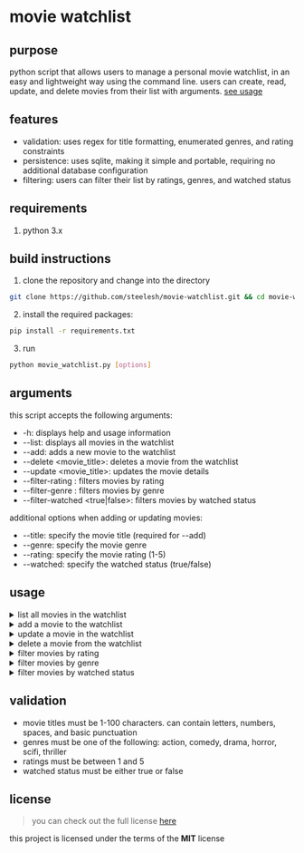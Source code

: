 # movie watchlist

## purpose

python script that allows users to manage a personal movie watchlist, in an easy and lightweight way using the command line. users can create, read, update, and delete movies from their list with arguments. [see usage](#usage)

## features
- validation: uses regex for title formatting, enumerated genres, and rating constraints
- persistence: uses sqlite, making it simple and portable, requiring no additional database configuration
- filtering: users can filter their list by ratings, genres, and watched status

## requirements
1. python 3.x

## build instructions
1. clone the repository and change into the directory
```bash
git clone https://github.com/steelesh/movie-watchlist.git && cd movie-watchlist
```
2. install the required packages:
```bash
pip install -r requirements.txt
```
3. run
```bash
python movie_watchlist.py [options]
```

## arguments

this script accepts the following arguments:
- -h: displays help and usage information
- --list: displays all movies in the watchlist
- --add: adds a new movie to the watchlist
- --delete <movie_title>: deletes a movie from the watchlist
- --update <movie_title>: updates the movie details
- --filter-rating <rating>: filters movies by rating
- --filter-genre <genre>: filters movies by genre
- --filter-watched <true|false>: filters movies by watched status

additional options when adding or updating movies:
- --title: specify the movie title (required for --add)
- --genre: specify the movie genre
- --rating: specify the movie rating (1-5)
- --watched: specify the watched status (true/false)

## usage

<details>
<summary>list all movies in the watchlist</summary>
<br />

**input**
```bash
python movie_watchlist.py --list
```

**output**
```bash
interstellar | scifi | 4 | No
inception | scifi | 4 | Yes
the dark knight | action | 5 | Yes
```
</details>

<details>
<summary>add a movie to the watchlist</summary>
<br />

**input**
```bash
python movie_watchlist.py --add --title "interstellar" --genre scifi --rating 4
```

**output**
```bash
"interstellar" added to watchlist
```
</details>

<details>
<summary>update a movie in the watchlist</summary>
<br />

**input**
```bash
python movie_watchlist.py --update "interstellar" --rating 5 --watched true
```

**output**
```bash
"interstellar" updated in watchlist
```
</details>

<details>
<summary>delete a movie from the watchlist</summary>
<br />

**input**
```bash
python movie_watchlist.py --delete "interstellar"
```

**output**
```bash
"interstellar" deleted from watchlist
```
</details>

<details>
<summary>filter movies by rating</summary>
<br />

**input**
```bash
python movie_watchlist.py --filter-rating 4
```

**output**
```bash
interstellar | scifi | 4 | No
inception | scifi | 4 | Yes
```
</details>

<details>
<summary>filter movies by genre</summary>
<br />

**input**
```bash
python movie_watchlist.py --filter-genre scifi
```

**output**
```bash
interstellar | scifi | 4 | No
inception| scifi | 5 | Yes
```
</details>

<details>
<summary>filter movies by watched status</summary>
<br />

**input**
```bash
python movie_watchlist.py --filter-watched true
```

**output**
```bash
interstellar | scifi | 4 | Yes
inception | scifi | 5 | Yes
the dark knight | action | 5 | Yes
```
</details>


## validation
- movie titles must be 1-100 characters. can contain letters, numbers, spaces, and basic punctuation
- genres must be one of the following: action, comedy, drama, horror, scifi, thriller
- ratings must be between 1 and 5
- watched status must be either true or false

## license
>you can check out the full license [here](https://github.com/steelesh/movie-watchlist/blob/main/LICENSE)

this project is licensed under the terms of the **MIT** license
